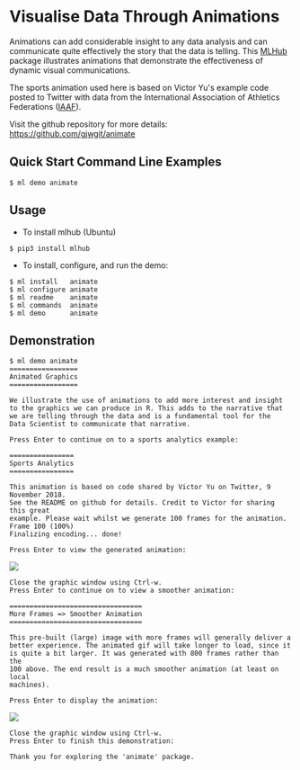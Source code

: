 # Visualise Data Through Animations

Animations can add considerable insight to any data analysis and can
communicate quite effectively the story that the data is telling. This
[MLHub](https://mlhub.ai) package illustrates animations that
demonstrate the effectiveness of dynamic visual communications.

The sports animation used here is based on Victor Yu's example code
posted to Twitter with data from the International Association of
Athletics Federations
([IAAF](https://www.iaaf.org/results/olympic-games/2016/the-xxxi-olympic-games-5771/men/decathlon/1500-metres/points)).

Visit the github repository for more details:
<https://github.com/gjwgit/animate>

## Quick Start Command Line Examples

```console
$ ml demo animate
```

## Usage

- To install mlhub (Ubuntu)

```console
$ pip3 install mlhub
```

- To install, configure, and run the demo:

```console
$ ml install   animate
$ ml configure animate
$ ml readme    animate
$ ml commands  animate
$ ml demo      animate
```

## Demonstration

```console
$ ml demo animate
=================
Animated Graphics
=================

We illustrate the use of animations to add more interest and insight
to the graphics we can produce in R. This adds to the narrative that
we are telling through the data and is a fundamental tool for the
Data Scientist to communicate that narrative.

Press Enter to continue on to a sports analytics example: 

================
Sports Analytics
================

This animation is based on code shared by Victor Yu on Twitter, 9 November 2018.
See the README on github for details. Credit to Victor for sharing this great
example. Please wait whilst we generate 100 frames for the animation.
Frame 100 (100%)
Finalizing encoding... done!

Press Enter to view the generated animation: 
```
![](animate_100.gif)

```console
Close the graphic window using Ctrl-w.
Press Enter to continue on to view a smoother animation: 

=================================
More Frames => Smoother Animation
=================================

This pre-built (large) image with more frames will generally deliver a
better experience. The animated gif will take longer to load, since it
is quite a bit larger. It was generated with 800 frames rather than the
100 above. The end result is a much smoother animation (at least on local
machines).

Press Enter to display the animation: 
```
![](animate_800.gif)

```console
Close the graphic window using Ctrl-w.
Press Enter to finish this demonstration: 

Thank you for exploring the 'animate' package.
```
